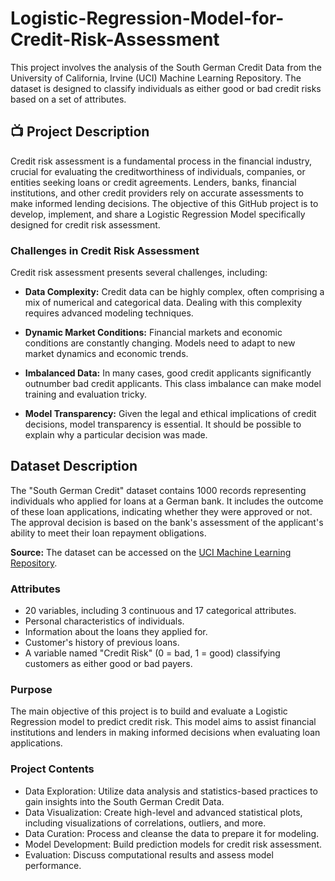 # Logistic-Regression-Model-for-Credit-Risk-Assessment
This project involves the analysis of the South German Credit Data from the University of California, Irvine (UCI) Machine Learning Repository. The dataset is designed to classify individuals as either good or bad credit risks based on a set of attributes.

## 📺 Project Description
Credit risk assessment is a fundamental process in the financial industry, crucial for evaluating the creditworthiness of individuals, companies, or entities seeking loans or credit agreements. Lenders, banks, financial institutions, and other credit providers rely on accurate assessments to make informed lending decisions. The objective of this GitHub project is to develop, implement, and share a Logistic Regression Model specifically designed for credit risk assessment.

### Challenges in Credit Risk Assessment

Credit risk assessment presents several challenges, including:

- **Data Complexity:** Credit data can be highly complex, often comprising a mix of numerical and categorical data. Dealing with this complexity requires advanced modeling techniques.

- **Dynamic Market Conditions:** Financial markets and economic conditions are constantly changing. Models need to adapt to new market dynamics and economic trends.

- **Imbalanced Data:** In many cases, good credit applicants significantly outnumber bad credit applicants. This class imbalance can make model training and evaluation tricky.

- **Model Transparency:** Given the legal and ethical implications of credit decisions, model transparency is essential. It should be possible to explain why a particular decision was made.

## Dataset Description
The "South German Credit" dataset contains 1000 records representing individuals who applied for loans at a German bank. It includes the outcome of these loan applications, indicating whether they were approved or not. The approval decision is based on the bank's assessment of the applicant's ability to meet their loan repayment obligations.

**Source:**
The dataset can be accessed on the [UCI Machine Learning Repository](https://archive.ics.uci.edu/ml/datasets/south+german+credit).

### Attributes
* 20 variables, including 3 continuous and 17 categorical attributes.
* Personal characteristics of individuals.
* Information about the loans they applied for.
* Customer's history of previous loans.
* A variable named "Credit Risk" (0 = bad, 1 = good) classifying customers as either good or bad payers.

### Purpose
The main objective of this project is to build and evaluate a Logistic Regression model to predict credit risk. This model aims to assist financial institutions and lenders in making informed decisions when evaluating loan applications.

### Project Contents
* Data Exploration: Utilize data analysis and statistics-based practices to gain insights into the South German Credit Data.
* Data Visualization: Create high-level and advanced statistical plots, including visualizations of correlations, outliers, and more.
* Data Curation: Process and cleanse the data to prepare it for modeling.
* Model Development: Build prediction models for credit risk assessment.
* Evaluation: Discuss computational results and assess model performance.
